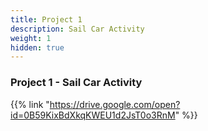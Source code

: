 ```yaml
---
title: Project 1    
description: Sail Car Activity
weight: 1
hidden: true
---
```


### Project 1 - Sail Car Activity

{{% link "https://drive.google.com/open?id=0B59KixBdXkqKWEU1d2JsT0o3RnM" %}}
